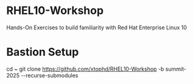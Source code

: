 # RHEL10-Workshop
Hands-On Exercises to build familiarity with Red Hat Enterprise Linux 10

# Bastion Setup
cd ~
git clone https://github.com/xtophd/RHEL10-Workshop -b summit-2025 --recurse-submodules

 
